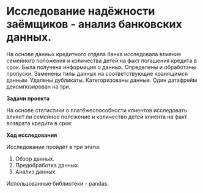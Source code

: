 # Исследование надёжности заёмщиков - анализ банковских данных.

На основе данных кредитного отдела банка исследовала влияние семейного положения и
количества детей на факт погашения кредита в срок. Была получена информация о
данных. Определены и обработаны пропуски. Заменены типы данных на соответствующие
хранящимся данным. Удалены дубликаты. Категоризованы данные. Один датафрейм декомпозирован на три.

**Задачи проекта** 

На основе статистики о платёжеспособности клиентов исследовать влияет ли семейное положение и количество детей клиента на факт возврата кредита в срок

**Ход исследования**

Исследование пройдёт в три этапа:

1. Обзор данных.
2. Предобработка данных.
3. Анализ данных.

Использованные библиотеки - pandas.
